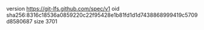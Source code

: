 version https://git-lfs.github.com/spec/v1
oid sha256:8316c18536a0859220c22f95428e1b81fd1d1d7438868999419c5709d8580687
size 3701
